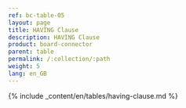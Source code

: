 ```yaml
---
ref: bc-table-05
layout: page
title: HAVING Clause
description: HAVING Clause
product: board-connector
parent: table
permalink: /:collection/:path
weight: 5
lang: en_GB
---
```


{% include _content/en/tables/having-clause.md  %}
